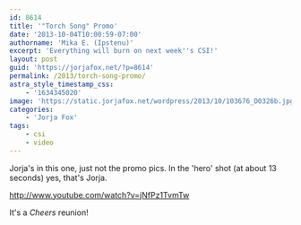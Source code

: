 ```yaml
---
id: 8614
title: '"Torch Song" Promo'
date: '2013-10-04T10:00:59-07:00'
authorname: 'Mika E. (Ipstenu)'
excerpt: 'Everything will burn on next week''s CSI!'
layout: post
guid: 'https://jorjafox.net/?p=8614'
permalink: /2013/torch-song-promo/
astra_style_timestamp_css:
    - '1634345020'
image: 'https://static.jorjafox.net/wordpress/2013/10/103676_D0326b.jpg'
categories:
    - 'Jorja Fox'
tags:
    - csi
    - video
---
```


Jorja's in this one, just not the promo pics. In the 'hero' shot (at about 13 seconds) yes, that's Jorja.

http://www.youtube.com/watch?v=jNfPz1TvmTw

It's a _Cheers_ reunion!
